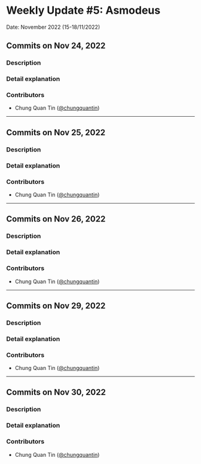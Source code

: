 # Weekly Update #5: Asmodeus

Date: November 2022 (15-18/11/2022)

## Commits on Nov 24, 2022

### Description

### Detail explanation

### Contributors

-   Chung Quan Tin ([@chungquantin](https://github.com/chungquantin))

---

## Commits on Nov 25, 2022

### Description

### Detail explanation

### Contributors

-   Chung Quan Tin ([@chungquantin](https://github.com/chungquantin))

---

## Commits on Nov 26, 2022

### Description

### Detail explanation

### Contributors

-   Chung Quan Tin ([@chungquantin](https://github.com/chungquantin))

---

## Commits on Nov 29, 2022

### Description

### Detail explanation

### Contributors

-   Chung Quan Tin ([@chungquantin](https://github.com/chungquantin))

---

## Commits on Nov 30, 2022

### Description

### Detail explanation

### Contributors

-   Chung Quan Tin ([@chungquantin](https://github.com/chungquantin))
